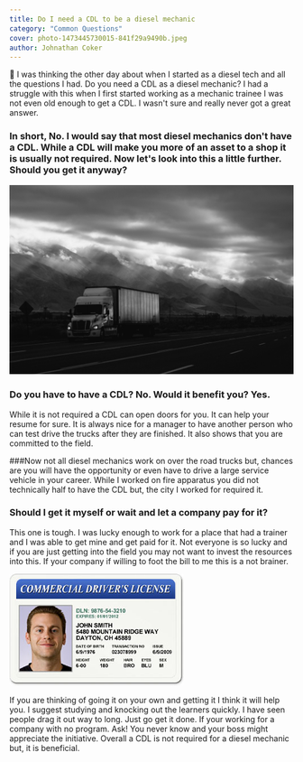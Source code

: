 ```yaml
---
title: Do I need a CDL to be a diesel mechanic
category: "Common Questions"
cover: photo-1473445730015-841f29a9490b.jpeg
author: Johnathan Coker
---
```


:100: I was thinking the other day about when I started as a diesel tech and all the questions I had. Do you need a CDL as a diesel mechanic? I had a struggle with this when I first started working as a mechanic trainee I was not even old enough to get a CDL. I wasn't sure and really never got a great answer. 

### In short, No. I would say that most diesel mechanics don't have a CDL. While a CDL will make you more of an asset to a shop it is usually not required. Now let's look into this a little further. Should you get it anyway? 


![unsplash.com](./photo-1473445730015-841f29a9490b.jpeg)

### Do you have to have a CDL? No. Would it benefit you? Yes.

While it is not required a CDL can open doors for you. It can help your resume for sure. It is always nice for a manager to have another person who can test drive the trucks after they are finished. It also shows that you are committed to the field. 

###Now not all diesel mechanics work on over the road trucks 
but, chances are you will have the opportunity or even have to drive a large service vehicle in your career. While I worked on fire apparatus you did not technically half to have the CDL but, the city I worked for required it. 

### Should I get it myself or wait and let a company pay for it?

This one is tough. I was lucky enough to work for a place that had a trainer and I was able to get mine and get paid for it. Not everyone is so lucky and if you are just getting into the field you may not want to invest the resources into this. If your company if willing to foot the bill to me this is a not brainer. 

![test](./cdl-license.jpg)

If you are thinking of going it on your own and getting it I think it will help you. I suggest studying and knocking out the learners quickly. I have seen people drag it out way to long. Just go get it done. If your working for a company with no program. Ask! You never know and your boss might appreciate the initiative. Overall a CDL is not required for a diesel mechanic but, it is beneficial. 
